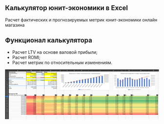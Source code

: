 ## Калькулятор юнит-экономики в Excel

Расчет фактических и прогнозируемых метрик юнит-экономики онлайн магазина

## Функционал калькулятора

- Расчет LTV на основе валовой прибыли;
- Расчет ROMI;
- Расчет метрик по относительным изменениям.

<img title="unit_economic_calc_excel" alt="Alt text" src="./unit_calc_dashboard_img.png">
